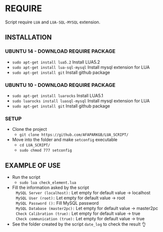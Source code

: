 # REQUIRE

Script require `LUA` and `LUA-SQL-MYSQL` extension.

## INSTALLATION
### UBUNTU 14 - DOWNLOAD REQUIRE PACKAGE
* `sudo apt-get install lua5.2` Install LUA5.2
* `sudo apt-get install lua-sql-mysql` Install mysql extension for LUA
* `sudo apt-get install git` Install github package

### UBUNTU 10 - DOWNLOAD REQUIRE PACKAGE
* `sudo apt-get install luarocks` Install LUA5.1
* `sudo luarocks install luasql-mysql` Install mysql extension for LUA
* `sudo apt-get install git` Install github package

 ### SETUP
* Clone the project
  * `git clone https://github.com/AFAPARKGB/LUA_SCRIPT/`
* Move into the folder and make `setconfig` executable
  * `cd LUA_SCRIPT/`
  * `sudo chmod 777 setconfig`
  
## EXAMPLE OF USE
* Run the script
  * `sudo lua check_element.lua`
* Fill the information asked by the script <br />
  &nbsp;&nbsp;&nbsp;`MySQL Server (localhost):` Let empty for default value -> localhost <br />
  &nbsp;&nbsp;&nbsp;`MySQL User (root):` Let empty for default value -> root <br />
  &nbsp;&nbsp;&nbsp;`MySQL Password ():` Fill MySQL password <br />
  &nbsp;&nbsp;&nbsp;`MySQL Database (master2pc):` Let empty for default value -> master2pc <br />
  &nbsp;&nbsp;&nbsp;`Check Calibration (true):` Let empty for default value -> true <br />
  &nbsp;&nbsp;&nbsp;`Check communication (true):`  Let empty for default value -> true <br />
* See the folder created by the script `date_log` to check the result :ok_hand:
